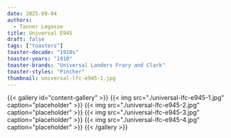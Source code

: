 ```yaml
---
date: 2025-09-04
authors:
  - Tanner Legasse
title: Universal E945
draft: false
tags: ["toasters"]
toaster-decade: "1910s"
toaster-years: "1910"
toaster-brands: "Universal Landers Frary and Clark"
toaster-styles: "Pincher"
thumbnail: universal-lfc-e945-1.jpg
---
```

{{< gallery id="content-gallery" >}}
  {{< img src="./universal-lfc-e945-1.jpg" caption="placeholder" >}}
  {{< img src="./universal-lfc-e945-2.jpg" caption="placeholder" >}}
  {{< img src="./universal-lfc-e945-3.jpg" caption="placeholder" >}}
  {{< img src="./universal-lfc-e945-4.jpg" caption="placeholder" >}}
{{< /gallery >}}

